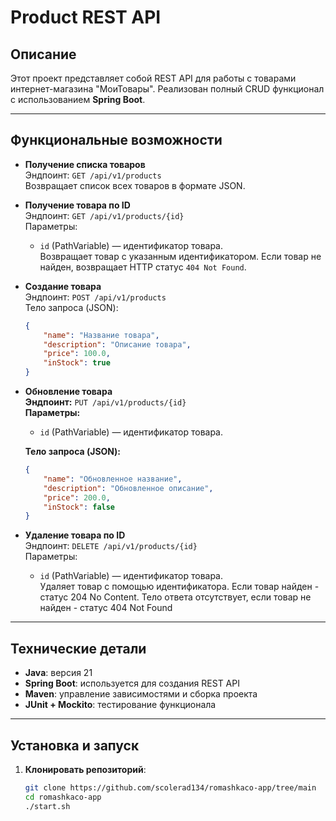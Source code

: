 # Product REST API

## Описание
Этот проект представляет собой REST API для работы с товарами интернет-магазина "МоиТовары". Реализован полный CRUD функционал с использованием **Spring Boot**.

---

## Функциональные возможности

- **Получение списка товаров**  
  Эндпоинт: `GET /api/v1/products`  
  Возвращает список всех товаров в формате JSON.


- **Получение товара по ID**  
  Эндпоинт: `GET /api/v1/products/{id}`  
  Параметры:
    - `id` (PathVariable) — идентификатор товара.  
      Возвращает товар с указанным идентификатором. Если товар не найден, возвращает HTTP статус `404 Not Found`.


- **Создание товара**  
  Эндпоинт: `POST /api/v1/products`  
  Тело запроса (JSON):
  ```json
  {
      "name": "Название товара",
      "description": "Описание товара",
      "price": 100.0,
      "inStock": true
  }


- **Обновление товара**  
  **Эндпоинт:** `PUT /api/v1/products/{id}`  
  **Параметры:**
    - `id` (PathVariable) — идентификатор товара.

  **Тело запроса (JSON):**
  ```json
  {
      "name": "Обновленное название",
      "description": "Обновленное описание",
      "price": 200.0,
      "inStock": false
  }


- **Удаление товара по ID**  
  Эндпоинт: `DELETE /api/v1/products/{id}`  
  Параметры:
    - `id` (PathVariable) — идентификатор товара.  
      Удаляет товар с помощью идентификатора. Если товар найден - статус 204 No Content.
      Тело ответа отсутствует, если товар не найден - статус 404 Not Found

---

## Технические детали
- **Java**: версия 21
- **Spring Boot**: используется для создания REST API
- **Maven**: управление зависимостями и сборка проекта
- **JUnit + Mockito**: тестирование функционала

---

## Установка и запуск

1. **Клонировать репозиторий**:
   ```bash
   git clone https://github.com/scolerad134/romashkaco-app/tree/main
   cd romashkaco-app
   ./start.sh
